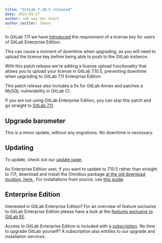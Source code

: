 ```yaml
---
title: "GitLab 7.10.5 released"
date: 2015-05-27
author: Job van der Voort
author_twitter: Jobvo
---
```


In GitLab 7.11 we have [introduced](https://about.gitlab.com/2015/05/22/gitlab-7-11-released/)
the requirement of a license key for users of GitLab Enterprise Edition.

This can cause a moment of downtime when upgrading, as you will need to upload
the license key before being able to push to the GitLab instance.

With this patch release we're adding a license upload functionality that allows
you to upload your license in GitLab 7.10.5, preventing downtime when upgrading
to GitLab 7.11 Enterprise Edition.

This patch release also includes a fix for GitLab Annex and patches a MySQL
vulnerability in GitLab CI.

If you are not using GitLab Enterprise Edition,
you can skip this patch and go straight to [GitLab 7.11](https://about.gitlab.com/2015/05/22/gitlab-7-11-released/).

<!-- more -->

## Upgrade barometer

This is a minor update, without any migrations.
No downtime is necessary.

## Updating

To update, check out our [update page](https://about.gitlab.com/update).

As Enterprise Edition user, if you want to update to 7.10.5 rather than straight to 7.11,
download and install the Omnibus package
[at the old download location, here.](https://gitlab.com/subscribers/gitlab-ee/blob/master/doc/install/packages.md).
For installations from source, use [this guide](https://gitlab.com/subscribers/gitlab-ee/blob/master/doc/update/patch_versions.md).

## Enterprise Edition

Interested in GitLab Enterprise Edition?
For an overview of feature exclusive to GitLab Enterprise Edition please have a look at the [features exclusive to GitLab EE](https://about.gitlab.com/features/#enterprise).

Access to GitLab Enterprise Edition is included with a [subscription](/products).
No time to upgrade GitLab yourself?
A subscription also entitles to our upgrade and installation services.
